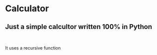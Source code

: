 # Calculator
<h2>Just a simple calcultor written 100% in <b>Python</b></h2> <br>
<p>It uses a recursive function<br> 


